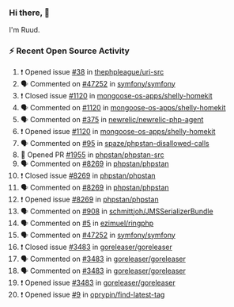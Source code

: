 ### Hi there, 👋

I'm Ruud.
 
### :zap: Recent Open Source Activity

<!--START_SECTION:activity-->
1. ❗️ Opened issue [#38](https://github.com/thephpleague/uri-src/issues/38) in [thephpleague/uri-src](https://github.com/thephpleague/uri-src)
2. 🗣 Commented on [#47252](https://github.com/symfony/symfony/issues/47252) in [symfony/symfony](https://github.com/symfony/symfony)
3. ❗️ Closed issue [#1120](https://github.com/mongoose-os-apps/shelly-homekit/issues/1120) in [mongoose-os-apps/shelly-homekit](https://github.com/mongoose-os-apps/shelly-homekit)
4. 🗣 Commented on [#1120](https://github.com/mongoose-os-apps/shelly-homekit/issues/1120) in [mongoose-os-apps/shelly-homekit](https://github.com/mongoose-os-apps/shelly-homekit)
5. 🗣 Commented on [#375](https://github.com/newrelic/newrelic-php-agent/issues/375) in [newrelic/newrelic-php-agent](https://github.com/newrelic/newrelic-php-agent)
6. ❗️ Opened issue [#1120](https://github.com/mongoose-os-apps/shelly-homekit/issues/1120) in [mongoose-os-apps/shelly-homekit](https://github.com/mongoose-os-apps/shelly-homekit)
7. 🗣 Commented on [#95](https://github.com/spaze/phpstan-disallowed-calls/issues/95) in [spaze/phpstan-disallowed-calls](https://github.com/spaze/phpstan-disallowed-calls)
8. 💪 Opened PR [#1955](https://github.com/phpstan/phpstan-src/pull/1955) in [phpstan/phpstan-src](https://github.com/phpstan/phpstan-src)
9. 🗣 Commented on [#8269](https://github.com/phpstan/phpstan/issues/8269) in [phpstan/phpstan](https://github.com/phpstan/phpstan)
10. ❗️ Closed issue [#8269](https://github.com/phpstan/phpstan/issues/8269) in [phpstan/phpstan](https://github.com/phpstan/phpstan)
11. 🗣 Commented on [#8269](https://github.com/phpstan/phpstan/issues/8269) in [phpstan/phpstan](https://github.com/phpstan/phpstan)
12. ❗️ Opened issue [#8269](https://github.com/phpstan/phpstan/issues/8269) in [phpstan/phpstan](https://github.com/phpstan/phpstan)
13. 🗣 Commented on [#908](https://github.com/schmittjoh/JMSSerializerBundle/issues/908) in [schmittjoh/JMSSerializerBundle](https://github.com/schmittjoh/JMSSerializerBundle)
14. 🗣 Commented on [#5](https://github.com/ezimuel/ringphp/issues/5) in [ezimuel/ringphp](https://github.com/ezimuel/ringphp)
15. 🗣 Commented on [#47252](https://github.com/symfony/symfony/issues/47252) in [symfony/symfony](https://github.com/symfony/symfony)
16. ❗️ Closed issue [#3483](https://github.com/goreleaser/goreleaser/issues/3483) in [goreleaser/goreleaser](https://github.com/goreleaser/goreleaser)
17. 🗣 Commented on [#3483](https://github.com/goreleaser/goreleaser/issues/3483) in [goreleaser/goreleaser](https://github.com/goreleaser/goreleaser)
18. 🗣 Commented on [#3483](https://github.com/goreleaser/goreleaser/issues/3483) in [goreleaser/goreleaser](https://github.com/goreleaser/goreleaser)
19. ❗️ Opened issue [#3483](https://github.com/goreleaser/goreleaser/issues/3483) in [goreleaser/goreleaser](https://github.com/goreleaser/goreleaser)
20. ❗️ Opened issue [#9](https://github.com/oprypin/find-latest-tag/issues/9) in [oprypin/find-latest-tag](https://github.com/oprypin/find-latest-tag)
<!--END_SECTION:activity-->
